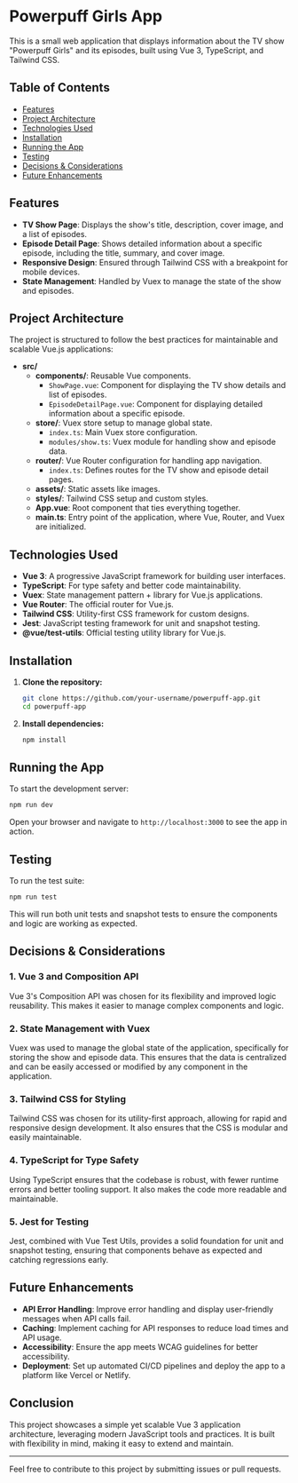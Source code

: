 
# Powerpuff Girls App

This is a small web application that displays information about the TV show "Powerpuff Girls" and its episodes, built using Vue 3, TypeScript, and Tailwind CSS.

## Table of Contents

- [Features](#features)
- [Project Architecture](#project-architecture)
- [Technologies Used](#technologies-used)
- [Installation](#installation)
- [Running the App](#running-the-app)
- [Testing](#testing)
- [Decisions & Considerations](#decisions--considerations)
- [Future Enhancements](#future-enhancements)

## Features

- **TV Show Page**: Displays the show's title, description, cover image, and a list of episodes.
- **Episode Detail Page**: Shows detailed information about a specific episode, including the title, summary, and cover image.
- **Responsive Design**: Ensured through Tailwind CSS with a breakpoint for mobile devices.
- **State Management**: Handled by Vuex to manage the state of the show and episodes.

## Project Architecture

The project is structured to follow the best practices for maintainable and scalable Vue.js applications:

- **src/**
  - **components/**: Reusable Vue components.
    - `ShowPage.vue`: Component for displaying the TV show details and list of episodes.
    - `EpisodeDetailPage.vue`: Component for displaying detailed information about a specific episode.
  - **store/**: Vuex store setup to manage global state.
    - `index.ts`: Main Vuex store configuration.
    - `modules/show.ts`: Vuex module for handling show and episode data.
  - **router/**: Vue Router configuration for handling app navigation.
    - `index.ts`: Defines routes for the TV show and episode detail pages.
  - **assets/**: Static assets like images.
  - **styles/**: Tailwind CSS setup and custom styles.
  - **App.vue**: Root component that ties everything together.
  - **main.ts**: Entry point of the application, where Vue, Router, and Vuex are initialized.

## Technologies Used

- **Vue 3**: A progressive JavaScript framework for building user interfaces.
- **TypeScript**: For type safety and better code maintainability.
- **Vuex**: State management pattern + library for Vue.js applications.
- **Vue Router**: The official router for Vue.js.
- **Tailwind CSS**: Utility-first CSS framework for custom designs.
- **Jest**: JavaScript testing framework for unit and snapshot testing.
- **@vue/test-utils**: Official testing utility library for Vue.js.

## Installation

1. **Clone the repository:**

   ```bash
   git clone https://github.com/your-username/powerpuff-app.git
   cd powerpuff-app
   ```

2. **Install dependencies:**

   ```bash
   npm install
   ```

## Running the App

To start the development server:

```bash
npm run dev
```

Open your browser and navigate to `http://localhost:3000` to see the app in action.

## Testing

To run the test suite:

```bash
npm run test
```

This will run both unit tests and snapshot tests to ensure the components and logic are working as expected.

## Decisions & Considerations

### 1. **Vue 3 and Composition API**
Vue 3's Composition API was chosen for its flexibility and improved logic reusability. This makes it easier to manage complex components and logic.

### 2. **State Management with Vuex**
Vuex was used to manage the global state of the application, specifically for storing the show and episode data. This ensures that the data is centralized and can be easily accessed or modified by any component in the application.

### 3. **Tailwind CSS for Styling**
Tailwind CSS was chosen for its utility-first approach, allowing for rapid and responsive design development. It also ensures that the CSS is modular and easily maintainable.

### 4. **TypeScript for Type Safety**
Using TypeScript ensures that the codebase is robust, with fewer runtime errors and better tooling support. It also makes the code more readable and maintainable.

### 5. **Jest for Testing**
Jest, combined with Vue Test Utils, provides a solid foundation for unit and snapshot testing, ensuring that components behave as expected and catching regressions early.

## Future Enhancements

- **API Error Handling**: Improve error handling and display user-friendly messages when API calls fail.
- **Caching**: Implement caching for API responses to reduce load times and API usage.
- **Accessibility**: Ensure the app meets WCAG guidelines for better accessibility.
- **Deployment**: Set up automated CI/CD pipelines and deploy the app to a platform like Vercel or Netlify.

## Conclusion

This project showcases a simple yet scalable Vue 3 application architecture, leveraging modern JavaScript tools and practices. It is built with flexibility in mind, making it easy to extend and maintain.

---

Feel free to contribute to this project by submitting issues or pull requests.
